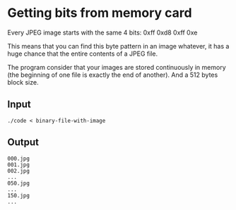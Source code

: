 # Getting bits from memory card

Every JPEG image starts with the same 4 bits:
0xff 0xd8 0xff 0xe

This means that you can find this byte pattern in an image
whatever, it has a huge chance that the entire contents of a JPEG file.

The program consider that your images are stored continuously in memory (the beginning of one file is exactly the end of another).
And a 512 bytes block size.

## Input
```
./code < binary-file-with-image
```

## Output

```
000.jpg
001.jpg
002.jpg
...
050.jpg
...
150.jpg
...
```
